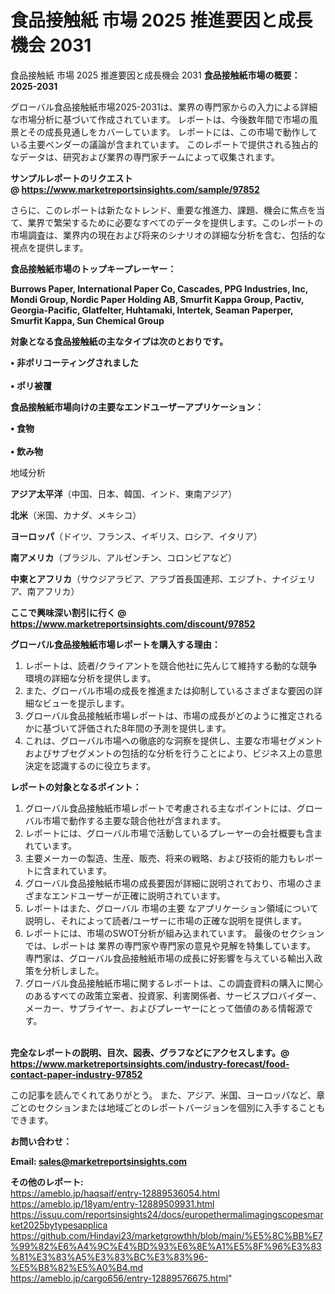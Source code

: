 # 食品接触紙 市場 2025 推進要因と成長機会 2031
食品接触紙 市場 2025 推進要因と成長機会 2031
<strong><b>食品接触紙市場の概要：2025-2031</b></strong>

グローバル食品接触紙市場2025-2031は、業界の専門家からの入力による詳細な市場分析に基づいて作成されています。 レポートは、今後数年間で市場の風景とその成長見通しをカバーしています。 レポートには、この市場で動作している主要ベンダーの議論が含まれています。 このレポートで提供される独占的なデータは、研究および業界の専門家チームによって収集されます。

<strong>サンプルレポートのリクエスト @ <a href=https://www.marketreportsinsights.com/sample/97852>https://www.marketreportsinsights.com/sample/97852</a></strong>

さらに、このレポートは新たなトレンド、重要な推進力、課題、機会に焦点を当て、業界で繁栄するために必要なすべてのデータを提供します。このレポートの市場調査は、業界内の現在および将来のシナリオの詳細な分析を含む、包括的な視点を提供します。

<strong>食品接触紙市場のトップキープレーヤー：</strong>

<strong>Burrows Paper, International Paper Co, Cascades, PPG Industries, Inc, Mondi Group, Nordic Paper Holding AB, Smurfit Kappa Group, Pactiv, Georgia-Pacific, Glatfelter, Huhtamaki, Intertek, Seaman Paperper, Smurfit Kappa, Sun Chemical Group</strong>

<strong><b>対象となる食品接触紙の主なタイプは次のとおりです。</b></strong>

<strong>• 非ポリコーティングされました<br><br>• ポリ被覆</strong>

<strong><b>食品接触紙市場向けの主要なエンドユーザーアプリケーション：</b></strong>

<strong>• 食物<br><br>• 飲み物</strong>

 地域分析

<strong><b>アジア太平洋</b></strong>（中国、日本、韓国、インド、東南アジア）

<strong><b>北米</b></strong>（米国、カナダ、メキシコ）

<strong><b>ヨーロッパ</b></strong>（ドイツ、フランス、イギリス、ロシア、イタリア）

<strong><b>南アメリカ</b></strong>（ブラジル、アルゼンチン、コロンビアなど）

<strong><b>中東とアフリカ</b></strong>（サウジアラビア、アラブ首長国連邦、エジプト、ナイジェリア、南アフリカ）

<strong>ここで興味深い割引に行く @ <a href=https://www.marketreportsinsights.com/discount/97852>https://www.marketreportsinsights.com/discount/97852</a></strong>

<strong><b>グローバル食品接触紙市場レポートを購入する理由：</b></strong>
<ol>
  <li>レポートは、読者/クライアントを競合他社に先んじて維持する動的な競争環境の詳細な分析を提供します。</li>
  <li>また、グローバル市場の成長を推進または抑制しているさまざまな要因の詳細なビューを提示します。</li>
  <li>グローバル食品接触紙市場レポートは、市場の成長がどのように推定されるかに基づいて評価された8年間の予測を提供します。</li>
  <li>これは、グローバル市場への徹底的な洞察を提供し、主要な市場セグメントおよびサブセグメントの包括的な分析を行うことにより、ビジネス上の意思決定を認識するのに役立ちます。</li>
</ol>
<strong><b>レポートの対象となるポイント：</b></strong>
<ol>
  <li>グローバル食品接触紙市場レポートで考慮される主なポイントには、グローバル市場で動作する主要な競合他社が含まれます。</li>
  <li>レポートには、グローバル市場で活動しているプレーヤーの会社概要も含まれています。</li>
  <li>主要メーカーの製造、生産、販売、将来の戦略、および技術的能力もレポートに含まれています。</li>
  <li>グローバル食品接触紙市場の成長要因が詳細に説明されており、市場のさまざまなエンドユーザーが正確に説明されています。</li>
  <li>レポートはまた、グローバル 市場の主要 なアプリケーション領域について説明し、それによって読者/ユーザーに市場の正確な説明を提供します。</li>
  <li>レポートには、市場のSWOT分析が組み込まれています。 最後のセクションでは、レポートは 業界の専門家や専門家の意見や見解を特集しています。 専門家は、グローバル食品接触紙市場の成長に好影響を与えている輸出入政策を分析しました。</li>
  <li>グローバル食品接触紙市場に関するレポートは、この調査資料の購入に関心のあるすべての政策立案者、投資家、利害関係者、サービスプロバイダー、メーカー、サプライヤー、およびプレーヤーにとって価値のある情報源です。</li>
</ol><br>
<strong>完全なレポートの説明、目次、図表、グラフなどにアクセスします。@ <a href=https://www.marketreportsinsights.com/industry-forecast/food-contact-paper-industry-97852>https://www.marketreportsinsights.com/industry-forecast/food-contact-paper-industry-97852</a></strong>

この記事を読んでくれてありがとう。 また、アジア、米国、ヨーロッパなど、章ごとのセクションまたは地域ごとのレポートバージョンを個別に入手することもできます。

<strong><b>お問い合わせ：</b></strong>

<strong>Email: </strong><a href=mailto:sales@marketreportsinsights.com><strong>sales@marketreportsinsights.com</strong></a>

<strong>その他のレポート:</strong>
<br>
<a href=https://ameblo.jp/haqsaif/entry-12889536054.html>https://ameblo.jp/haqsaif/entry-12889536054.html</a>
<br>
<a href=https://ameblo.jp/18yam/entry-12889509931.html>https://ameblo.jp/18yam/entry-12889509931.html</a>
<br>
<a href=https://issuu.com/reportsinsights24/docs/europethermalimagingscopesmarket2025bytypesapplica>https://issuu.com/reportsinsights24/docs/europethermalimagingscopesmarket2025bytypesapplica</a>
<br>
<a href=https://github.com/Hindavi23/marketgrowthh/blob/main/%E5%8C%BB%E7%99%82%E6%A4%9C%E4%BD%93%E6%8E%A1%E5%8F%96%E3%83%81%E3%83%A5%E3%83%BC%E3%83%96-%E5%B8%82%E5%A0%B4.md>https://github.com/Hindavi23/marketgrowthh/blob/main/%E5%8C%BB%E7%99%82%E6%A4%9C%E4%BD%93%E6%8E%A1%E5%8F%96%E3%83%81%E3%83%A5%E3%83%BC%E3%83%96-%E5%B8%82%E5%A0%B4.md</a>
<br>
<a href=https://ameblo.jp/cargo656/entry-12889576675.html>https://ameblo.jp/cargo656/entry-12889576675.html</a>"
